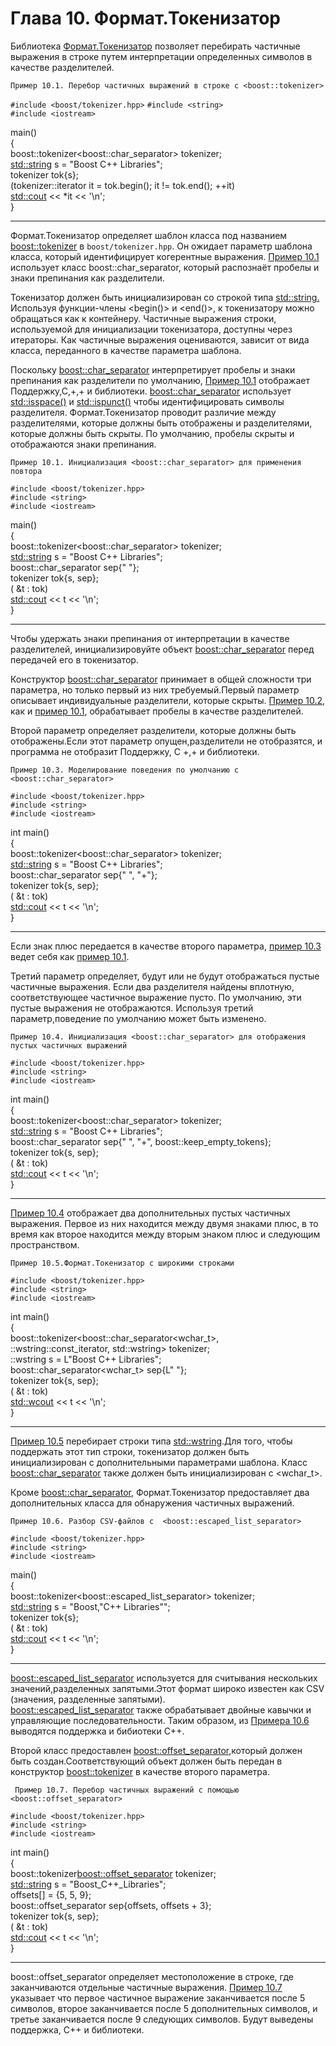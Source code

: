 # Глава 10. Формат.Токенизатор  
Библиотека [Формат.Токенизатор](http://www.boost.org/doc/libs/1_62_0/libs/tokenizer/) позволяет перебирать частичные выражения в строке путем интерпретации определенных символов в качестве разделителей.
```
Пример 10.1. Перебор частичных выражений в строке с <boost::tokenizer>
```
`#include <boost/tokenizer.hpp>` 
`#include <string>`  
`#include <iostream>`  

<int> main()  
{  
  <typedef> boost::tokenizer<boost::char_separator<char>> tokenizer;  
  <std::string> s = "Boost C++ Libraries";  
  tokenizer tok{s};  
  <for> (tokenizer::iterator it = tok.begin(); it != tok.end(); ++it)  
    <std::cout> << *it << '\n';  
}  

---
Формат.Токенизатор определяет шаблон класса под названием  <boost::tokenizer> в `boost/tokenizer.hpp`. Он ожидает параметр шаблона класса, который идентифицирует когерентные выражения. [Пример 10.1](http://theboostcpplibraries.com/boost.tokenizer#ex.tokenizer_01/ "Пример 10.1. Перебор частичных выражений в строке с boost::tokenizer") использует класс boost::char_separator, который 
распознаёт пробелы и знаки препинания как разделители.

Токенизатор должен быть инициализирован со строкой типа  <std::string.> Используя функции-члены <begin()> и <end()>, к токенизатору можно обращаться как к контейнеру. Частичные выражения строки, используемой для инициализации токенизатора, доступны через итераторы. Как частичные выражения оцениваются, зависит от вида класса, переданного в качестве параметра шаблона.

Поскольку <boost::char_separator>  интерпретирует пробелы и знаки препинания как разделители по умолчанию, [Пример 10.1](http://theboostcpplibraries.com/boost.tokenizer#ex.tokenizer_01/ "Перебор частичных выражений в строке с boost::tokenizer") отображает Поддержку,С,+,+ и библиотеки.  <boost::char_separator> использует <std::isspace()> и <std::ispunct()> чтобы идентифицировать символы разделителя. Формат.Токенизатор проводит различие между разделителями, которые должны быть отображены и разделителями, которые должны быть скрыты. По умолчанию, пробелы скрыты и отображаются знаки препинания.
```
Пример 10.1. Инициализация <boost::char_separator> для применения повтора
```
`#include <boost/tokenizer.hpp>`  
`#include <string>`  
`#include <iostream>`  

<int> main()  
{  
  <typedef> boost::tokenizer<boost::char_separator<char>> tokenizer;  
  <std::string> s = "Boost C++ Libraries";  
  boost::char_separator<char> sep{" "};  
  tokenizer tok{s, sep};  
  <for> (<const auto> &t : tok)  
    <std::cout> << t << '\n';  
}

---
Чтобы удержать знаки препинания от интерпретации в качестве разделителей, инициализировуйте объект <boost::char_separator>  перед передачей его в токенизатор.

Конструктор  <boost::char_separator> принимает в общей сложности три параметра, но только первый из них требуемый.Первый параметр описывает индивидуальные разделители, которые скрыты. [Пример 10.2](http://theboostcpplibraries.com/boost.tokenizer#ex.tokenizer_02/ "Пример 10.1. Инициализация boost::char_separator для применения повтора"), как и [пример 10.1](http://theboostcpplibraries.com/boost.tokenizer#ex.tokenizer_01/ "Пример 10.1. Перебор частичных выражений в строке с boost::tokenizer"), обрабатывает пробелы в качестве разделителей.

Второй параметр определяет разделители, которые должны быть отображены.Если этот параметр опущен,разделители не отобразятся, и программа не отобразит Поддержку, C +,+ и библиотеки.
```
Пример 10.3. Моделирование поведения по умолчанию с  <boost::char_separator>
```
`#include <boost/tokenizer.hpp>`  
`#include <string>`  
`#include <iostream>`  

int main()  
{  
  <typedef> boost::tokenizer<boost::char_separator<char>> tokenizer;  
  <std::string> s = "Boost C++ Libraries";  
  boost::char_separator<char> sep{" ", "+"};  
  tokenizer tok{s, sep};  
  <for> (<const auto> &t : tok)  
    <std::cout> << t << '\n';  
}

---
Если знак плюс передается в качестве второго параметра, [пример 10.3](http://theboostcpplibraries.com/boost.tokenizer#ex.tokenizer_03/ "Пример 10.3. Моделирование поведения по умолчанию с  boost::char_separator") ведет себя как  [пример 10.1](http://theboostcpplibraries.com/boost.tokenizer#ex.tokenizer_01/ "Пример 10.1. Инициализация boost::char_separator для применения повтора").

Третий параметр определяет, будут или не  будут отображаться пустые частичные выражения. Если два разделителя найдены вплотную, соответствующее частичное выражение пусто. По умолчанию, эти пустые выражения не отображаются. Используя третий параметр,поведение по умолчанию может быть изменено.
```
Пример 10.4. Инициализация <boost::char_separator> для отображения пустых частичных выражений
```
`#include <boost/tokenizer.hpp>`  
`#include <string>`  
`#include <iostream>`  

int main()  
{  
  <typedef> boost::tokenizer<boost::char_separator<char>> tokenizer;  
  <std::string> s = "Boost C++ Libraries";  
  boost::char_separator<char> sep{" ", "+", boost::keep_empty_tokens};  
  tokenizer tok{s, sep};  
  <for> (<const auto> &t : tok)  
    <std::cout> << t << '\n';  
}

---
[Пример 10.4](http://theboostcpplibraries.com/boost.tokenizer#ex.tokenizer_04/ "Пример 10.4. Инициализация <boost::char_separator> для отображения пустых частичных выражений") отображает два дополнительных пустых частичных выражения. Первое из них находится между двумя знаками плюс, в то время как второе находится между вторым знаком плюс и следующим пространством.

```
Пример 10.5.Формат.Токенизатор с широкими строками
```
`#include <boost/tokenizer.hpp>`  
`#include <string>`  
`#include <iostream>`  

int main()  
{  
  <typedef> boost::tokenizer<boost::char_separator<wchar_t>,  
    <std>::wstring::const_iterator, std::wstring> tokenizer;  
  <std>::wstring s = L"Boost C++ Libraries";  
  boost::char_separator<wchar_t> sep{L" "};  
  tokenizer tok{s, sep};  
  <for> (<const auto> &t : tok)  
    <std::wcout> << t << '\n';  
}

---
[Пример 10.5](http://theboostcpplibraries.com/boost.tokenizer#ex.tokenizer_05/ "Пример 10.5.Формат.Токенизатор с широкими строками") перебирает строки типа  <std::wstring>.Для того, чтобы поддержать этот тип строки, токенизатор должен быть инициализирован с дополнительными параметрами шаблона. Класс <boost::char_separator> также должен быть инициализирован с <wchar_t>.

Кроме <boost::char_separator>, Формат.Токенизатор предоставляет два дополнительных класса для обнаружения частичных выражений.
```
Пример 10.6. Разбор CSV-файлов с  <boost::escaped_list_separator>
```
`#include <boost/tokenizer.hpp>`  
`#include <string>`  
`#include <iostream>`  

<int> main()  
{  
  <typedef> boost::tokenizer<boost::escaped_list_separator<char>> tokenizer;  
  <std::string> s = "Boost,\"C++ Libraries\"";  
  tokenizer tok{s};  
  <for> (<const auto> &t : tok)  
    <std::cout> << t << '\n';  
}

---
<boost::escaped_list_separator> используется для считывания нескольких значений,разделенных запятыми.Этот формат широко известен как CSV (значения, разделенные запятыми).  
<boost::escaped_list_separator> также обрабатывает двойные кавычки и управляющие последовательности. Таким образом, из [Примера 10.6](http://theboostcpplibraries.com/boost.tokenizer#ex.tokenizer_06/ "Пример 10.6. Разбор CSV-файлов с  boost::escaped_list_separator") выводятся поддержка и бибиотеки С++.

Второй класс предоставлен <boost::offset_separator>,который должен быть создан.Соответствующий объект должен быть передан в конструктор <boost::tokenizer> в качестве второго параметра.
```
 Пример 10.7. Перебор частичных выражений с помощью <boost::offset_separator>
```
`#include <boost/tokenizer.hpp>`  
`#include <string>`  
`#include <iostream>`  

int main()  
{  
  <typedef> boost::tokenizer<boost::offset_separator> tokenizer;  
  <std::string> s = "Boost_C++_Libraries";  
  <int> offsets[] = {5, 5, 9};  
  boost::offset_separator sep{offsets, offsets + 3};  
  tokenizer tok{s, sep};  
  <for> (<const auto> &t : tok)  
    <std::cout> << t << '\n';  
}

---
boost::offset_separator определяет местоположение в строке, где заканчиваются отдельные частичные выражения. [Пример 10.7](http://theboostcpplibraries.com/boost.tokenizer#ex.tokenizer_07/ " Пример 10.7. Перебор частичных выражений с помощью boost::offset_separator") указывает что первое частичное выражение заканчивается после 5 символов, второе заканчивается после 5 дополнительных символов, и третье заканчивается после 9 следующих символов. Будут выведены поддержка, С++ и библиотеки.




